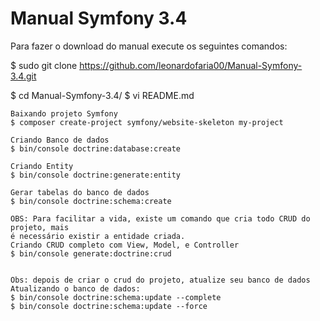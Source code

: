 # Manual Symfony 3.4


Para fazer o download do manual execute os seguintes comandos:

$ sudo git clone https://github.com/leonardofaria00/Manual-Symfony-3.4.git

$ cd Manual-Symfony-3.4/
$ vi README.md

    Baixando projeto Symfony
    $ composer create-project symfony/website-skeleton my-project
    
    Criando Banco de dados
    $ bin/console doctrine:database:create
    
    Criando Entity
    $ bin/console doctrine:generate:entity

    Gerar tabelas do banco de dados
    $ bin/console doctrine:schema:create
    
    OBS: Para facilitar a vida, existe um comando que cria todo CRUD do projeto, mais
    é necessário existir a entidade criada.       
    Criando CRUD completo com View, Model, e Controller
    $ bin/console generate:doctrine:crud
    
    
    Obs: depois de criar o crud do projeto, atualize seu banco de dados
    Atualizando o banco de dados:
    $ bin/console doctrine:schema:update --complete
    $ bin/console doctrine:schema:update --force
    
    








    
